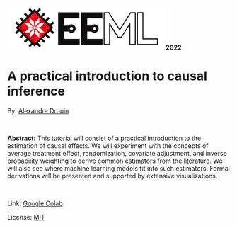 <img src="https://github.com/aldro61/eeml_causal_tutorial/raw/main/eeml_logo.png" height="100" /><strong>2022</strong>

<h1>A practical introduction to causal inference</h1>

By: [Alexandre Drouin](https://www.alexdrouin.com/)

<br />

**Abstract:** This tutorial will consist of a practical introduction to the estimation of causal effects. We will experiment with the concepts of average treatment effect, randomization, covariate adjustment, and inverse probability weighting to derive common estimators from the literature. We will also see where machine learning models fit into such estimators. Formal derivations will be presented and supported by extensive visualizations.

<br />
 
 Link: [Google Colab](https://colab.research.google.com/drive/13Bsvvl5l3uR1hbVdpMAFR13gdjwoJ6if?usp=sharing)
 
 License: [MIT](https://opensource.org/licenses/MIT)
